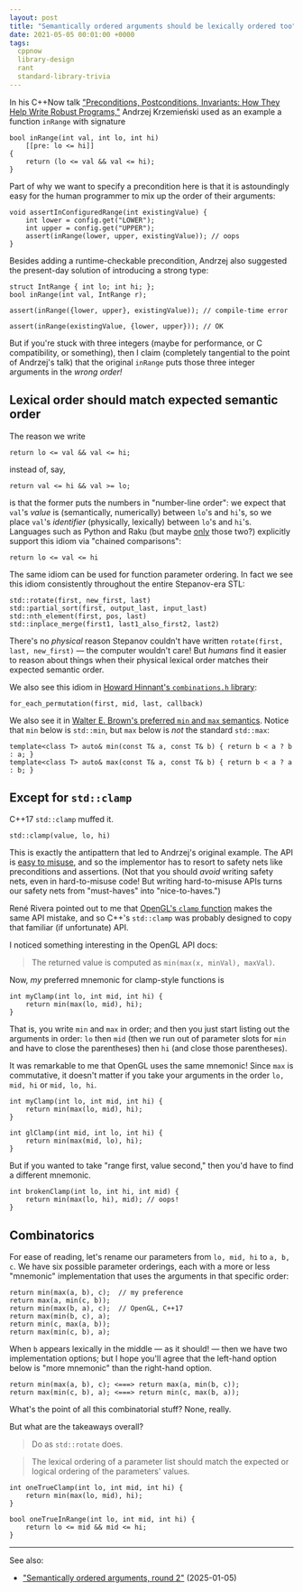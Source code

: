 ```yaml
---
layout: post
title: "Semantically ordered arguments should be lexically ordered too"
date: 2021-05-05 00:01:00 +0000
tags:
  cppnow
  library-design
  rant
  standard-library-trivia
---
```


In his C++Now talk
["Preconditions, Postconditions, Invariants: How They Help Write Robust Programs,"](https://cppnow2021.sched.com/event/hhkp/)
Andrzej Krzemieński used as an example a function `inRange` with signature

    bool inRange(int val, int lo, int hi)
        [[pre: lo <= hi]]
    {
        return (lo <= val && val <= hi);
    }

Part of why we want to specify a precondition here is that it is astoundingly
easy for the human programmer to mix up the order of their arguments:

    void assertInConfiguredRange(int existingValue) {
        int lower = config.get("LOWER");
        int upper = config.get("UPPER");
        assert(inRange(lower, upper, existingValue)); // oops
    }

Besides adding a runtime-checkable precondition, Andrzej also suggested the
present-day solution of introducing a strong type:

    struct IntRange { int lo; int hi; };
    bool inRange(int val, IntRange r);

    assert(inRange({lower, upper}, existingValue)); // compile-time error

    assert(inRange(existingValue, {lower, upper})); // OK

But if you're stuck with three integers (maybe for performance,
or C compatibility, or something), then I claim (completely tangential to
the point of Andrzej's talk) that the original `inRange` puts those three
integer arguments in the _wrong order!_


## Lexical order should match expected semantic order

The reason we write

    return lo <= val && val <= hi;

instead of, say,

    return val <= hi && val >= lo;

is that the former puts the numbers in "number-line order": we expect
that `val`'s _value_ is (semantically, numerically) between `lo`'s and `hi`'s, so we
place `val`'s _identifier_ (physically, lexically) between `lo`'s and `hi`'s.
Languages such as Python and Raku (but maybe [only](https://softwareengineering.stackexchange.com/questions/316969/)
those two?) explicitly support this idiom via "chained comparisons":

    return lo <= val <= hi

The same idiom can be used for function parameter ordering.
In fact we see this idiom consistently throughout the entire Stepanov-era STL:

    std::rotate(first, new_first, last)
    std::partial_sort(first, output_last, input_last)
    std::nth_element(first, pos, last)
    std::inplace_merge(first1, last1_also_first2, last2)

There's no _physical_ reason Stepanov couldn't have written `rotate(first, last, new_first)` —
the computer wouldn't care! But _humans_ find it easier to reason about things when their
physical lexical order matches their expected semantic order.

We also see this idiom in [Howard Hinnant's `combinations.h` library](https://howardhinnant.github.io/combinations/combinations.html):

    for_each_permutation(first, mid, last, callback)

We also see it in [Walter E. Brown's preferred `min` and `max` semantics](https://www.youtube.com/watch?v=e-TNCbX8mOQ&t=504s).
Notice that `min` below is `std::min`, but `max` below is _not_ the standard `std::max`:

    template<class T> auto& min(const T& a, const T& b) { return b < a ? b : a; }
    template<class T> auto& max(const T& a, const T& b) { return b < a ? a : b; }


## Except for `std::clamp`

C++17 `std::clamp` muffed it.

    std::clamp(value, lo, hi)

This is exactly the antipattern that led to Andrzej's original example.
The API is [easy to misuse](https://www.oreilly.com/library/view/97-things-every/9780596809515/ch55.html),
and so the implementor has to resort to safety nets like preconditions and
assertions. (Not that you should _avoid_ writing safety nets, even in
hard-to-misuse code! But writing hard-to-misuse APIs turns our safety
nets from "must-haves" into "nice-to-haves.")

René Rivera pointed out to me that [OpenGL's `clamp` function](https://docs.gl/sl4/clamp)
makes the same API mistake, and so C++'s `std::clamp` was probably designed to
copy that familiar (if unfortunate) API.

I noticed something interesting in the OpenGL API docs:

> The returned value is computed as `min(max(x, minVal), maxVal)`.

Now, _my_ preferred mnemonic for clamp-style functions is

    int myClamp(int lo, int mid, int hi) {
        return min(max(lo, mid), hi);
    }

That is, you write `min` and `max` in order; and then you just start listing
out the arguments in order: `lo` then `mid` (then we run out of parameter
slots for `min` and have to close the parentheses) then `hi` (and close those
parentheses).

It was remarkable to me that OpenGL uses the same mnemonic! Since `max` is
commutative, it doesn't matter if you take your arguments in the order `lo, mid, hi`
or `mid, lo, hi`.

    int myClamp(int lo, int mid, int hi) {
        return min(max(lo, mid), hi);
    }

    int glClamp(int mid, int lo, int hi) {
        return min(max(mid, lo), hi);
    }

But if you wanted to take "range first, value second," then you'd have to find
a different mnemonic.

    int brokenClamp(int lo, int hi, int mid) {
        return min(max(lo, hi), mid); // oops!
    }


## Combinatorics

For ease of reading, let's rename our parameters from `lo, mid, hi` to `a, b, c`.
We have six possible parameter orderings, each with a more or less "mnemonic" implementation
that uses the arguments in that specific order:

    return min(max(a, b), c);  // my preference
    return max(a, min(c, b));
    return min(max(b, a), c);  // OpenGL, C++17
    return max(min(b, c), a);
    return min(c, max(a, b));
    return max(min(c, b), a);

When `b` appears lexically in the middle — as it should! — then we have two
implementation options; but I hope you'll agree that the left-hand option below
is "more mnemonic" than the right-hand option.

    return min(max(a, b), c); <===> return max(a, min(b, c));
    return max(min(c, b), a); <===> return min(c, max(b, a));

What's the point of all this combinatorial stuff? None, really.

But what are the takeaways overall?

> Do as `std::rotate` does.

> The lexical ordering of a parameter list should match the expected
> or logical ordering of the parameters' values.

    int oneTrueClamp(int lo, int mid, int hi) {
        return min(max(lo, mid), hi);
    }

    bool oneTrueInRange(int lo, int mid, int hi) {
        return lo <= mid && mid <= hi;
    }

---

See also:

* ["Semantically ordered arguments, round 2"](/blog/2025/01/05/clamp-round-2/) (2025-01-05)
